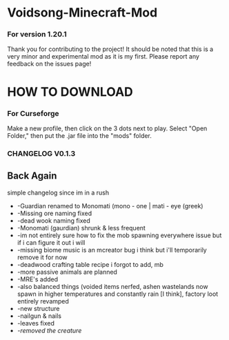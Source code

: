# Voidsong-Minecraft-Mod
### For version 1.20.1
Thank you for contributing to the project!
It should be noted that this is a very minor
and experimental mod as it is my first. Please
report any feedback on the issues page!

# HOW TO DOWNLOAD
### For Curseforge
Make a new profile, then click on the 3 dots next to play. Select "Open Folder," then put the .jar file into the "mods" folder.

### CHANGELOG V0.1.3
## Back Again
simple changelog since im in a rush
- -Guardian renamed to Monomati (mono - one | mati - eye (greek)
- -Missing ore naming fixed
- -dead wook naming fixed
- -Monomati (gaurdian) shrunk & less frequent
- -im not entirely sure how to fix the mob spawning everywhere issue but if i can figure it out i will
- -missing biome music is an mcreator bug i think but i'll temporarily remove it for now
- -deadwood crafting table recipe i forgot to add, mb
- -more passive animals are planned
- -MRE's added
- -also balanced things (voided items nerfed, ashen wastelands now spawn in higher temperatures and constantly rain [I think], factory loot entirely revamped
- -new structure
- -nailgun & nails
- -leaves fixed
- _-removed the creature_
